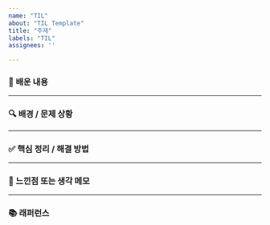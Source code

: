 ```yaml
---
name: "TIL"
about: "TIL Template"
title: "주제"
labels: "TIL"
assignees: ''

---
```


### 📌 배운 내용
<!-- 
새롭게 배운 내용을 구체적으로 작성해주세요.
기존에 알고 있던 내용과의 차이점이나 오해했던 부분이 있다면 함께 작성하면 좋아요.
-->

---

### 🔍 배경 / 문제 상황
<!-- 
어떤 상황에서 이 내용을 알게 되었는지 작성해주세요.
실제 작업 중 발생한 이슈 번호나 트러블슈팅 중 배운 점이면 이슈 번호도 함께 적어주세요.
-->

---

### ✅ 핵심 정리 / 해결 방법
<!-- 
알게 된 개념을 짧고 명확하게 정리해주세요.
필요하다면 코드 예시, 이미지, 도식 등을 활용해서 설명을 시각화해도 좋습니다.
-->

---

### 🧠 느낀점 또는 생각 메모
<!--
간략하게 배운점에 대한 느낀점을 작성해 주세요.
-->

---

### 📚 래퍼런스
<!-- 있다면 작성해주시고, 없으면 해당 블록을 지워주셔도 좋습니다. -->
